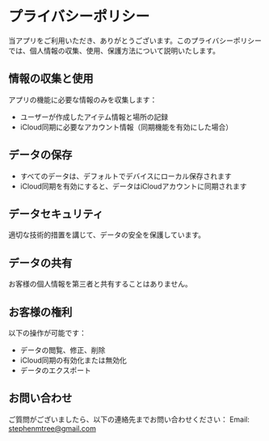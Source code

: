 # プライバシーポリシー

当アプリをご利用いただき、ありがとうございます。このプライバシーポリシーでは、個人情報の収集、使用、保護方法について説明いたします。

## 情報の収集と使用

アプリの機能に必要な情報のみを収集します：
- ユーザーが作成したアイテム情報と場所の記録
- iCloud同期に必要なアカウント情報（同期機能を有効にした場合）

## データの保存

- すべてのデータは、デフォルトでデバイスにローカル保存されます
- iCloud同期を有効にすると、データはiCloudアカウントに同期されます

## データセキュリティ

適切な技術的措置を講じて、データの安全を保護しています。

## データの共有

お客様の個人情報を第三者と共有することはありません。

## お客様の権利

以下の操作が可能です：
- データの閲覧、修正、削除
- iCloud同期の有効化または無効化
- データのエクスポート

## お問い合わせ

ご質問がございましたら、以下の連絡先までお問い合わせください：
Email: stephenmtree@gmail.com 

<style>
    .navbar {
        display: none;
    }